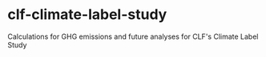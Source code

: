 # clf-climate-label-study
Calculations for GHG emissions and future analyses for CLF's Climate Label Study
